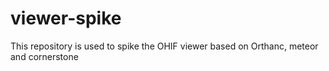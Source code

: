 # viewer-spike
This repository is used to spike the OHIF viewer based on Orthanc, meteor and cornerstone
